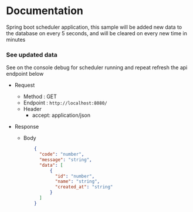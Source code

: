 # Documentation

Spring boot scheduler application, this sample will be added new data to the database on every 5 seconds, and will be cleared on every new time in minutes

### See updated data

See on the console debug for scheduler running and repeat refresh the api endpoint below

- Request
  - Method : GET 
  - Endpoint : ``http://localhost:8080/``
  - Header
    - accept: application/json

- Response
  - Body
    ```json
        {
          "code": "number",
          "message": "string",
          "data": [
              {
                "id": "number",
                "name": "string",
                "created_at": "string"
              }  
          ]
        }
    ```
